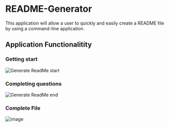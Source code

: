 # README-Generator
This application will allow a user to quickly and easily create a README file by using a command-line application.

## Application Functionalitity

### Getting start
![Generate ReadMe start](https://user-images.githubusercontent.com/84214872/126891293-419119a1-bc11-4631-b05b-e1b0af5da65f.gif)

### Completing questions
![Generate ReadMe end](https://user-images.githubusercontent.com/84214872/126891302-56bb4cc0-808d-4cfd-82b9-84933107b088.gif)

### Complete File
![image](https://user-images.githubusercontent.com/84214872/126891353-21d03809-5295-4340-b0fb-da7057d00b51.png)



